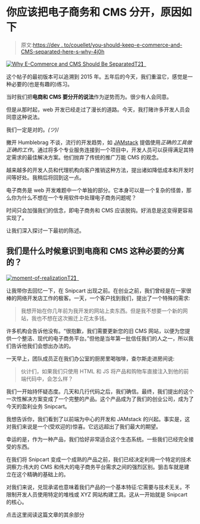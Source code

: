 # 你应该把电子商务和 CMS 分开，原因如下

> 原文:[https://dev . to/couellet/you-should-keep-e-commerce-and-CMS-separated-here-s-why-4j0h](https://dev.to/couellet/you-should-keep-e-commerce-and-cms-separated-here-s-why-4j0h)

[![Why E-Commerce and CMS Should Be Separated](../Images/008c963007f164dbe5057e1ea6b69842.png)T2】](https://res.cloudinary.com/practicaldev/image/fetch/s--TtvPt3A8--/c_limit%2Cf_auto%2Cfl_progressive%2Cq_auto%2Cw_880/https://snipcart.com/media/203637/cartsm-2x.png)

这个帖子的最初版本可以追溯到 2015 年。五年后的今天，我们重温它，感觉是一种必要的(也是有趣的)练习。

当时我们把**电商和 CMS 要分开的说法**作为逆势而为。很少有人会同意。

但是从那时起，web 开发已经走过了漫长的道路。今天，我打赌许多开发人员会同意这种说法。

我们一定是对的。_(ツ)_/

撇开 Humblebrag 不谈，流行的开发趋势，如 [JAMstack](https://snipcart.com/blog/jamstack) 提倡使用*正确的工具做正确的工作*。通过将多个专业服务连接到一个项目中，开发人员可以获得满足其特定需求的最佳解决方案。他们抛弃了传统的推广万能 CMS 的观念。

越来越多的开发人员和代理机构向客户推销这种方法，提出诸如降低成本和开发时间等好处。我稍后将回到这一点。

电子商务是 web 开发难题中一个单独的部分。它本身可以是一个复杂的怪兽，那么你为什么不想在一个专用软件中处理电子商务问题呢？

时间只会加强我们的信念，即电子商务和 CMS 应该脱钩。好消息是这变得更容易实现了。

让我们深入探讨一下最初的陈述。

## [](#when-did-we-realize-this-necessary-separation-of-ecommerce-and-cms)我们是什么时候意识到电商和 CMS 这种必要的分离的？

[![moment-of-realization](../Images/2f5ee22112deb4b69a597b60991bea90.png)T2】](https://i.giphy.com/media/11ykUODgXjAXZu/giphy.gif)

让我带你去回忆一下，在 Snipcart 出现之前。在创业之前，我们曾经是在一家很棒的网络开发店工作的极客。一天，一个客户找到我们，提出了一个特殊的需求:

> 我想开始在你几年前为我开发的网站上卖东西。但是我不想要一个新的网站，我也不想在这次搬迁上花太多钱。

许多机构会告诉他没有。“很抱歉，我们需要更新您的旧 CMS 网站，以便为您提供一个整洁、现代的电子商务平台。”但他是当年第一批信任我们的人之一，所以我们告诉他我们会想出办法的。

一天早上，团队成员正在我们办公室的厨房里喝咖啡，查尔斯走进房间说:

> 伙计们，如果我们只使用 HTML 和 JS 将产品和购物车直接注入到他的前端代码中，会怎么样？

我们一开始持怀疑态度。几天和几行代码之后，我们确信。最终，我们提出的这个一次性解决方案变成了一个完整的产品。这个产品成为了我们的创业公司，成为了今天的盈利业务 Snipcart。

我想告诉你，我们看到了以前端为中心的开发和 JAMstack 的兴起。事实是，这对我们来说是一个(受欢迎的)惊喜。它远远超出了我们最大的期望。

幸运的是，作为一种产品，我们恰好非常适合这个生态系统。一些我们已经完全接受的东西。

在我们将 Snipcart 变成一个成熟的产品之前，我们已经决定利用一个特定的技术洞察力:伟大的 CMS 和伟大的电子商务平台需求之间的强烈区别。狙击车就是建立在这个精确的基础上的。

对我们来说，兑现承诺也意味着我们产品的一个基本特征:它需要与技术无关。不限制开发人员使用特定的堆栈或 XYZ 网站构建工具。这从一开始就是 Snipcart 的核心。

点击这里阅读这篇文章的其余部分